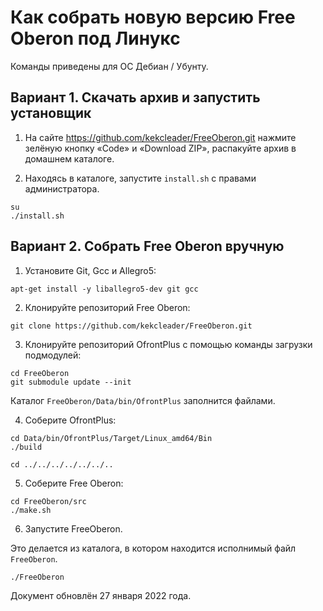 # Как собрать новую версию Free Oberon под Линукс

Команды приведены для ОС Дебиан / Убунту.

## Вариант 1. Скачать архив и запустить установщик

1. На сайте https://github.com/kekcleader/FreeOberon.git
   нажмите зелёную кнопку «Code» и «Download ZIP»,
   распакуйте архив в домашнем каталоге.

2. Находясь в каталоге, запустите `install.sh` с правами администратора.
```
su
./install.sh
```

## Вариант 2. Собрать Free Oberon вручную

1. Установите Git, Gcc и Allegro5:
```
apt-get install -y liballegro5-dev git gcc
```

2. Клонируйте репозиторий Free Oberon:
```
git clone https://github.com/kekcleader/FreeOberon.git
```

3. Клонируйте репозиторий OfrontPlus с помощью команды загрузки подмодулей:

```
cd FreeOberon
git submodule update --init
```

Каталог `FreeOberon/Data/bin/OfrontPlus` заполнится файлами.

4. Соберите OfrontPlus:

```
cd Data/bin/OfrontPlus/Target/Linux_amd64/Bin
./build

cd ../../../../../../..
```

5. Соберите Free Oberon:

```
cd FreeOberon/src
./make.sh
```

6. Запустите FreeOberon.

Это делается из каталога, в котором находится исполнимый файл `FreeOberon`.
```
./FreeOberon
```

Документ обновлён 27 января 2022 года.
